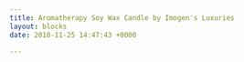```yaml
---
title: Aromatherapy Soy Wax Candle by Imogen's Luxuries
layout: blocks
date: 2018-11-25 14:47:43 +0000

---
```

